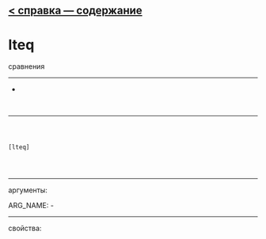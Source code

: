 [< справка — содержание](ceammc_lib.html)
---

# lteq


сравнения

---

-
<br>


---


```



[lteq]


            
```

---
аргументы:

ARG_NAME: -<br>

---
свойства:



